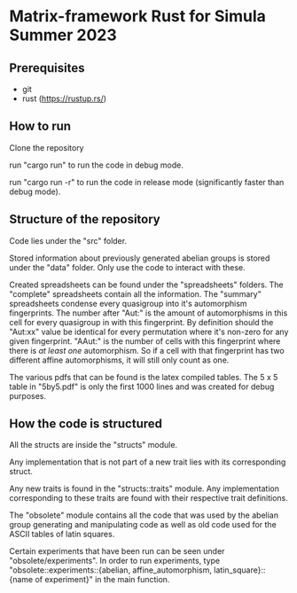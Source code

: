 # Matrix-framework Rust for Simula Summer 2023

## Prerequisites

* git
* rust (https://rustup.rs/)

## How to run

Clone the repository

run "cargo run" to run the code in debug mode.

run "cargo run -r" to run the code in release mode (significantly faster than debug mode).

## Structure of the repository

Code lies under the "src" folder.

Stored information about previously generated abelian groups is stored under the "data" folder. Only use the code to interact with these.

Created spreadsheets can be found under the "spreadsheets" folders. The "complete" spreadsheets contain all the information. The "summary" spreadsheets condense every quasigroup into it's automorphism fingerprints. The number after "Aut:" is the amount of automorphisms in this cell for every quasigroup in with this fingerprint. By definition should the "Aut:xx" value be identical for every permutation where it's non-zero for any given fingerprint. "AAut:" is the number of cells with this fingerprint where there is _at least one_ automorphism. So if a cell with that fingerprint has two different affine automorphisms, it will still only count as one.

The various pdfs that can be found is the latex compiled tables. The 5 x 5 table in "5by5.pdf" is only the first 1000 lines and was created for debug purposes.

## How the code is structured

All the structs are inside the "structs" module.

Any implementation that is not part of a new trait lies with its corresponding struct.

Any new traits is found in the "structs::traits" module. Any implementation corresponding to these traits are found with their respective trait definitions.

The "obsolete" module contains all the code that was used by the abelian group generating and manipulating code as well as old code used for the ASCII tables of latin squares.

Certain experiments that have been run can be seen under "obsolete/experiments". In order to run experiments, type "obsolete::experiments::{abelian, affine_automorphism, latin_square}::{name of experiment}" in the main function.